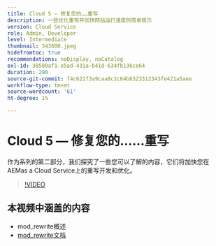 ```yaml
---
title: Cloud 5 — 修复您的……重写
description: 一些优化重写并加快网站运行速度的简单提示
version: Cloud Service
role: Admin, Developer
level: Intermediate
thumbnail: 343600.jpeg
hidefromtoc: true
recommendations: noDisplay, noCatalog
exl-id: 38580af1-e5ad-431a-b41d-634fb136ce64
duration: 290
source-git-commit: f4c621f3a9caa8c2c64b8323312343fe421a5aee
workflow-type: tm+mt
source-wordcount: '61'
ht-degree: 1%

---
```


# Cloud 5 — 修复您的……重写

作为系列的第二部分，我们探究了一些您可以了解的内容，它们将加快您在AEMas a Cloud Service上的重写开发和优化。

>[!VIDEO](https://video.tv.adobe.com/v/343600?quality=12&learn=on)

## 本视频中涵盖的内容

+ mod_rewrite概述
+ [mod_rewrite文档](https://httpd.apache.org/docs/current/mod/mod_rewrite.html)

